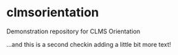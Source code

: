 # clmsorientation
Demonstration repository for CLMS Orientation

…and this is a second checkin adding a little bit more text!